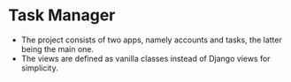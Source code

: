 # Task Manager

* The project consists of two apps, namely accounts and tasks, the latter being the main one.
* The views are defined as vanilla classes instead of Django views for simplicity.
